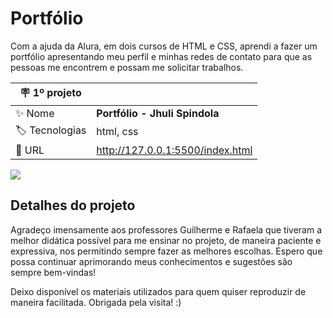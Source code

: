 # Portfólio

Com a ajuda da Alura, em dois cursos de HTML e CSS, aprendi a fazer um portfólio apresentando meu perfil e minhas redes de contato para que as pessoas me encontrem e possam me solicitar trabalhos.

| :placard: 1º projeto |     |
| -------------  | --- |
| :sparkles: Nome        | **Portfólio - Jhuli Spindola**
| :label: Tecnologias | html, css
| :rocket: URL         | http://127.0.0.1:5500/index.html

<!-- Inserir imagem com a #vitrinedev ao final do link -->
![](https://thumbs2.imgbox.com/16/fc/L6ayDysj_t.png?#vitrinedev)

## Detalhes do projeto

Agradeço imensamente aos professores Guilherme e Rafaela que tiveram a melhor didática possível para me ensinar no projeto, de maneira paciente e expressiva, nos permitindo sempre fazer as melhores escolhas. Espero que possa continuar aprimorando meus conhecimentos e sugestões são sempre bem-vindas!

Deixo disponível os materiais utilizados para quem quiser reproduzir de maneira facilitada. Obrigada pela visita! :)
